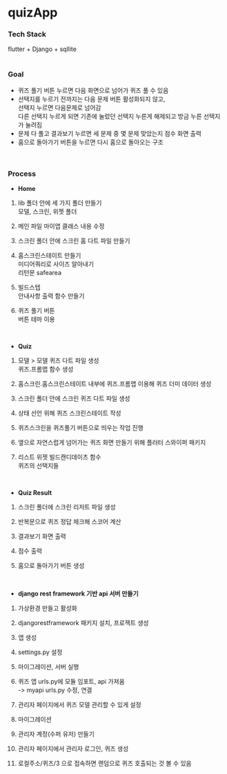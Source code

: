 quizApp
===
### Tech Stack  
flutter + Django + sqllite  
<br>
  
### Goal  
- 퀴즈 풀기 버튼 누르면 다음 화면으로 넘어가 퀴즈 풀 수 있음  
- 선택지를 누르기 전까지는 다음 문제 버튼 활성화되지 않고,  
  선택지 누르면 다음문제로 넘어감  
  다른 선택지 누르게 되면 기존에 눌렀던 선택지 누른게 해제되고 방금 누른 선택지가 눌려짐  
- 문제 다 풀고 결과보기 누르면 세 문제 중 몇 문제 맞았는지 점수 화면 출력  
- 홈으로 돌아가기 버튼을 누르면 다시 홈으로 돌아오는 구조  
<br>
  
### Process  

- **Home**  
1. lib 폴더 안에 세 가지 폴더 만들기  
  모델, 스크린, 위젯 폴더

2. 메인 파일 마이앱 클래스 내용 수정  

3. 스크린 폴더 안에 스크린 홈 다트 파일 만들기  

4. 홈스크린스테이트 만들기  
  미디어쿼리로 사이즈 알아내기  
  리턴문 safearea  

5. 빌드스텝  
  안내사항 출력 함수 만들기  

6. 퀴즈 풀기 버튼  
  버튼 테마 이용  
<br>
  
- **Quiz**  
1. 모델 > 모델 퀴즈 다트 파일 생성  
  퀴즈.프롬맵 함수 생성  

2. 홈스크린.홈스크린스테이트 내부에 퀴즈.프롬맵 이용해 퀴즈 더미 데이터 생성  

3. 스크린 폴더 안에 스크린 퀴즈 다트 파일 생성  

4. 상태 선언 위해 퀴즈 스크린스테이트 작성  

5. 퀴즈스크린을 퀴즈풀기 버튼으로 띄우는 작업 진행  

6. 옆으로 자연스럽게 넘어가는 퀴즈 화면 만들기 위해 플러터 스와이퍼 패키지  

7. 리스트 위젯 빌드캔디데이츠 함수  
  퀴즈의 선택지들  
<br>
  
- **Quiz Result**  

1. 스크린 폴더에 스크린 리저트 파일 생성  

2. 반복문으로 퀴즈 정답 체크해 스코어 계산  

3. 결과보기 화면 출력  

4. 점수 출력  

5. 홈으로 돌아가기 버튼 생성  
<br>
  
- **django rest framework 기반 api 서버 만들기**  

1. 가상환경 만들고 활성화  

2. djangorestframework 패키지 설치, 프로젝트 생성  

3. 앱 생성  

4. settings.py 설정  

5. 마이그레이션, 서버 실행  

6. 퀴즈 앱 urls.py에 모듈 임포트, api 가져옴  
 -> myapi urls.py 수정, 연결  
 
7. 관리자 페이지에서 퀴즈 모델 관리할 수 있게 설정  

8. 마이그레이션  

9. 관리자 계정(수퍼 유저) 만들기  

10. 관리자 페이지에서 관리자 로그인, 퀴즈 생성  

11. 로컬주소/퀴즈/3 으로 접속하면 랜덤으로 퀴즈 호출되는 것 볼 수 있음  
